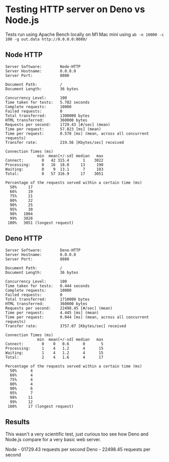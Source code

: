 # Testing HTTP server on Deno vs Node.js

Tests run using Apache Bench locally on M1 Mac mini using `ab -n 10000 -c 100 -g out.data http://0.0.0.0:8080/`

## Node HTTP

```
Server Software:        Node-HTTP
Server Hostname:        0.0.0.0
Server Port:            8080

Document Path:          /
Document Length:        36 bytes

Concurrency Level:      100
Time taken for tests:   5.782 seconds
Complete requests:      10000
Failed requests:        0
Total transferred:      1300000 bytes
HTML transferred:       360000 bytes
Requests per second:    1729.43 [#/sec] (mean)
Time per request:       57.823 [ms] (mean)
Time per request:       0.578 [ms] (mean, across all concurrent requests)
Transfer rate:          219.56 [Kbytes/sec] received

Connection Times (ms)
              min  mean[+/-sd] median   max
Connect:        0   42 315.4      1    3022
Processing:     0   16  18.0     13     190
Waiting:        0    9  13.1      7     183
Total:          0   57 316.9     17    3051

Percentage of the requests served within a certain time (ms)
  50%     17
  66%     19
  75%     21
  80%     22
  90%     25
  95%     30
  98%   1004
  99%   3028
 100%   3051 (longest request)
```

## Deno HTTP

```
Server Software:        Deno-HTTP
Server Hostname:        0.0.0.0
Server Port:            8080

Document Path:          /
Document Length:        36 bytes

Concurrency Level:      100
Time taken for tests:   0.444 seconds
Complete requests:      10000
Failed requests:        0
Total transferred:      1710000 bytes
HTML transferred:       360000 bytes
Requests per second:    22498.45 [#/sec] (mean)
Time per request:       4.445 [ms] (mean)
Time per request:       0.044 [ms] (mean, across all concurrent requests)
Transfer rate:          3757.07 [Kbytes/sec] received

Connection Times (ms)
              min  mean[+/-sd] median   max
Connect:        0    0   0.6      0       5
Processing:     1    4   1.2      4      15
Waiting:        1    4   1.2      4      15
Total:          2    4   1.6      4      17

Percentage of the requests served within a certain time (ms)
  50%      4
  66%      4
  75%      4
  80%      4
  90%      6
  95%      7
  98%     11
  99%     12
 100%     17 (longest request)
```

## Results

This wasn't a very scientific test, just curious too see how Deno and Node.js compare for a very basic web server.

Node - 01729.43 requests per second
Deno - 22498.45 requests per second
